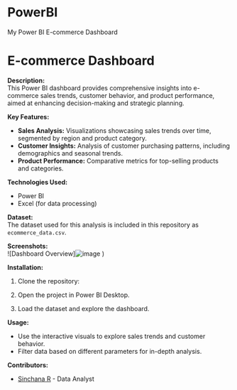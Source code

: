 # PowerBI
My Power BI E-commerce Dashboard
# E-commerce Dashboard

**Description:**  
This Power BI dashboard provides comprehensive insights into e-commerce sales trends, customer behavior, and product performance, aimed at enhancing decision-making and strategic planning.

**Key Features:**
- **Sales Analysis:** Visualizations showcasing sales trends over time, segmented by region and product category.
- **Customer Insights:** Analysis of customer purchasing patterns, including demographics and seasonal trends.
- **Product Performance:** Comparative metrics for top-selling products and categories.

**Technologies Used:**
- Power BI
- Excel (for data processing)

**Dataset:**  
The dataset used for this analysis is included in this repository as `ecommerce_data.csv`.

**Screenshots:**  
![Dashboard Overview]![image](https://github.com/user-attachments/assets/e2a577c7-c6cf-425e-b2c0-5332446f5af3)
) <!-- Adjust the path as needed -->

**Installation:**  
1. Clone the repository:  

2. Open the project in Power BI Desktop.

3. Load the dataset and explore the dashboard.

**Usage:**  
- Use the interactive visuals to explore sales trends and customer behavior.
- Filter data based on different parameters for in-depth analysis.

**Contributors:**  
- [Sinchana R]() - Data Analyst
